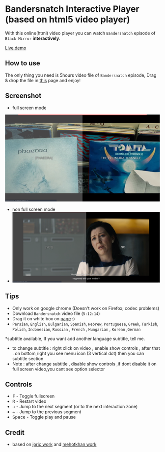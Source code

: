 # Bandersnatch Interactive Player (based on html5 video player)

With this online(html) video player you can watch `Bandersnatch` episode of `Black Mirror` **interactively**.

[Live demo](https://mehotkhan.github.io/BandersnatchInteractive/)

## How to use

The only thing you need is 5hours video file of `Bandersnatch` episode, Drag & drop the file in [this](https://mehotkhan.github.io/BandersnatchInteractive/) page and enjoy!

## Screenshot

- full screen mode

![Screenshot](screenshot/full-screen.png)

- non full screen mode
- ![Screenshot](screenshot/non-full-screen.png)

## Tips

- Only work on google chrome (Doesn't work on Firefox; codec problems)
- Download `Bandersnatch` video file (`5:12:14`)
- Drag it on white box on [page](https://mehotkhan.github.io/BandersnatchInteractive/) :)
- `Persian`, `English`, `Bulgarian`, `Spanish`, `Hebrew`, `Portuguese`, `Greek`, `Turkish`, `Polish`, `Indonesian`, `Russian` , `French` , `Hungarian` , `Korean` ,`German`

\*subtitle available, If you want add another language subtitle, tell me.

- to change subtitle : right click on video , enable show controls , after that . on bottom,right you see menu icon (3 vertical dot) then you can subtitle section
- Note : after change subtitle , disable show controls ,if dont disable it on full screen video,you cant see option selector

## Controls

- <kbd>F</kbd> - Toggle fullscreen
- <kbd>R</kbd> - Restart video
- <kbd>→</kbd> - Jump to the next segment (or to the next interaction zone)
- <kbd>←</kbd> - Jump to the previous segment
- <kbd>Space</kbd> - Toggle play and pause

## Credit

- based on [joric work](https://github.com/joric/bandersnatch) and [mehotkhan work](https://github.com/mehotkhan/BandersnatchInteractive)

